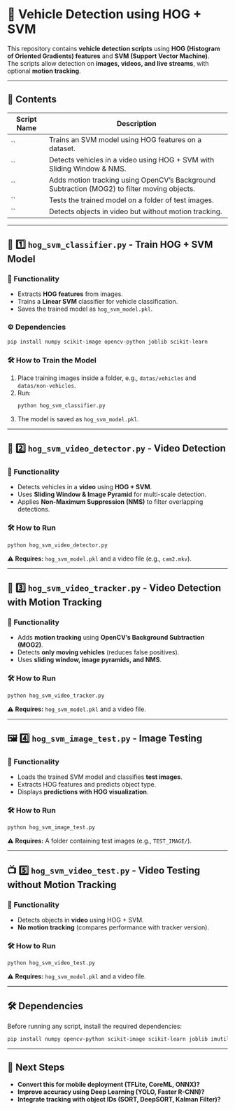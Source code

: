 # 🚗 Vehicle Detection using HOG + SVM

This repository contains **vehicle detection scripts** using **HOG (Histogram of Oriented Gradients) features** and **SVM (Support Vector Machine)**.\
The scripts allow detection on **images, videos, and live streams**, with optional **motion tracking**.

---

## 📂 Contents

| Script Name | Description                                                                                 |
| ----------- | ------------------------------------------------------------------------------------------- |
| ``          | Trains an SVM model using HOG features on a dataset.                                        |
| ``          | Detects vehicles in a video using HOG + SVM with Sliding Window & NMS.                      |
| ``          | Adds motion tracking using OpenCV’s Background Subtraction (MOG2) to filter moving objects. |
| ``          | Tests the trained model on a folder of test images.                                         |
| ``          | Detects objects in video but without motion tracking.                                       |

---

## 📂 1️⃣ `hog_svm_classifier.py` - Train HOG + SVM Model

### 🎯 Functionality

- Extracts **HOG features** from images.
- Trains a **Linear SVM** classifier for vehicle classification.
- Saves the trained model as `hog_svm_model.pkl`.

### ⚙️ Dependencies

```sh
pip install numpy scikit-image opencv-python joblib scikit-learn
```

### 🛠 How to Train the Model

1. Place training images inside a folder, e.g., `datas/vehicles` and `datas/non-vehicles`.
2. Run:
   ```sh
   python hog_svm_classifier.py
   ```
3. The model is saved as `hog_svm_model.pkl`.

---

## 🎥 2️⃣ `hog_svm_video_detector.py` - Video Detection

### 🎯 Functionality

- Detects vehicles in a **video** using **HOG + SVM**.
- Uses **Sliding Window & Image Pyramid** for multi-scale detection.
- Applies **Non-Maximum Suppression (NMS)** to filter overlapping detections.

### 🛠 How to Run

```sh
python hog_svm_video_detector.py
```

**⚠ Requires:** `hog_svm_model.pkl` and a video file (e.g., `cam2.mkv`).

---

## 🚗 3️⃣ `hog_svm_video_tracker.py` - Video Detection with Motion Tracking

### 🎯 Functionality

- Adds **motion tracking** using **OpenCV’s Background Subtraction (MOG2)**.
- Detects **only moving vehicles** (reduces false positives).
- Uses **sliding window, image pyramids, and NMS**.

### 🛠 How to Run

```sh
python hog_svm_video_tracker.py
```

**⚠ Requires:** `hog_svm_model.pkl` and a video file.

---

## 🖼 4️⃣ `hog_svm_image_test.py` - Image Testing

### 🎯 Functionality

- Loads the trained SVM model and classifies **test images**.
- Extracts HOG features and predicts object type.
- Displays **predictions with HOG visualization**.

### 🛠 How to Run

```sh
python hog_svm_image_test.py
```

**⚠ Requires:** A folder containing test images (e.g., `TEST_IMAGE/`).

---

## 📺 5️⃣ `hog_svm_video_test.py` - Video Testing without Motion Tracking

### 🎯 Functionality

- Detects objects in **video** using HOG + SVM.
- **No motion tracking** (compares performance with tracker version).

### 🛠 How to Run

```sh
python hog_svm_video_test.py
```

**⚠ Requires:** `hog_svm_model.pkl` and a video file.

---

## 🛠 Dependencies

Before running any script, install the required dependencies:

```sh
pip install numpy opencv-python scikit-image scikit-learn joblib imutils
```

---

## 🚀 Next Steps

- **Convert this for mobile deployment (TFLite, CoreML, ONNX)?**
- **Improve accuracy using Deep Learning (YOLO, Faster R-CNN)?**
- **Integrate tracking with object IDs (SORT, DeepSORT, Kalman Filter)?**

